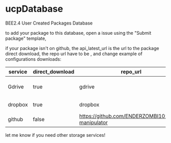 # ucpDatabase
BEE2.4 User Created Packages Database


to add your package to this database, open a issue using the "Submit package" template,  
  
  
if your package isn't on github, the api_latest_url is the url to the package direct download, the repo url have to be , and change 
example of configurations downloads:

service|direct_download|                 repo_url                |    api_latest_url
-------|---------------|-----------------------------------------|----------------------------------------------------------------
Gdrive |     true      |                 gdrive                  |https://drive.google.com/uc?id=1HcTjfJR8dMMi1T1666mKURFX-e7mM9Kw&authuser=0&export=download
dropbox|     true      |                 dropbox                 |https://www.dropbox.com/s/cv74mxkvxzobig8/vertical-door.zip?dl=0
github |     false     | https://github.com/ENDERZOMBI102/BEE-manipulator|https://api.github.com/repos/ENDERZOMBI102/BEE-manipulator


let me know if you need other storage services!
